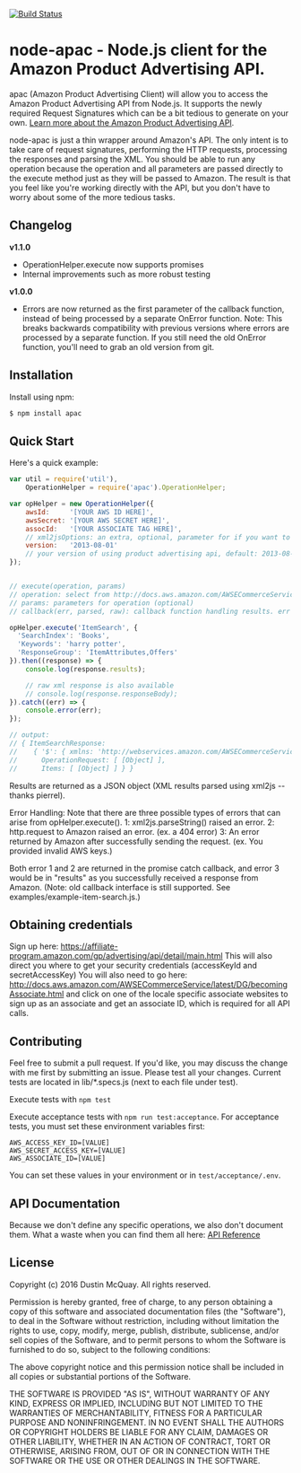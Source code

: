 [![Build Status](https://travis-ci.org/dmcquay/node-apac.svg?branch=master)](https://travis-ci.org/dmcquay/node-apac)

# node-apac - Node.js client for the Amazon Product Advertising API.

apac (Amazon Product Advertising Client) will allow you to access the Amazon Product Advertising API from Node.js. It
supports the newly required Request Signatures which can be a bit tedious to generate on your own.
[Learn more about the Amazon Product Advertising API](https://affiliate-program.amazon.com/gp/advertising/api/detail/main.html).

node-apac is just a thin wrapper around Amazon's API. The only intent is to take care of request signatures, performing
the HTTP requests, processing the responses and parsing the XML. You should be able to run any operation because the
operation and all parameters are passed directly to the execute method just as they will be passed to Amazon. The result
is that you feel like you're working directly with the API, but you don't have to worry about some of the more tedious
tasks.

## Changelog

**v1.1.0**

 - OperationHelper.execute now supports promises
 - Internal improvements such as more robust testing

**v1.0.0**

 - Errors are now returned as the first parameter of the callback function, instead of being processed by a separate
   OnError function. Note: This breaks backwards compatibility with previous versions where errors are processed by a
   separate function. If you still need the old OnError function, you'll need to grab an old version from git.

## Installation

Install using npm:
```bash
$ npm install apac
```

## Quick Start

Here's a quick example:
```javascript
var util = require('util'),
    OperationHelper = require('apac').OperationHelper;

var opHelper = new OperationHelper({
    awsId:     '[YOUR AWS ID HERE]',
    awsSecret: '[YOUR AWS SECRET HERE]',
    assocId:   '[YOUR ASSOCIATE TAG HERE]',
    // xml2jsOptions: an extra, optional, parameter for if you want to pass additional options for the xml2js module. (see https://github.com/Leonidas-from-XIV/node-xml2js#options)
    version:   '2013-08-01'
    // your version of using product advertising api, default: 2013-08-01
});


// execute(operation, params)
// operation: select from http://docs.aws.amazon.com/AWSECommerceService/latest/DG/SummaryofA2SOperations.html
// params: parameters for operation (optional)
// callback(err, parsed, raw): callback function handling results. err = potential errors raised from xml2js.parseString() or http.request(). parsed = xml2js parsed response. raw = raw xml response.

opHelper.execute('ItemSearch', {
  'SearchIndex': 'Books',
  'Keywords': 'harry potter',
  'ResponseGroup': 'ItemAttributes,Offers'
}).then((response) => {
	console.log(response.results);

	// raw xml response is also available
	// console.log(response.responseBody);
}).catch((err) => {
    console.error(err);
});

// output:
// { ItemSearchResponse: 
//    { '$': { xmlns: 'http://webservices.amazon.com/AWSECommerceService/2011-08-01' },
//      OperationRequest: [ [Object] ],
//      Items: [ [Object] ] } }
```

Results are returned as a JSON object (XML results parsed using xml2js -- thanks pierrel).

Error Handling:
Note that there are three possible types of errors that can arise from opHelper.execute(). 
1: xml2js.parseString() raised an error. 
2: http.request to Amazon raised an error. (ex. a 404 error) 
3: An error returned by Amazon after successfully sending the request. (ex. You provided invalid AWS keys.)

Both error 1 and 2 are returned in the promise catch callback, and error 3 would be in "results" as you successfully
received a response from Amazon. (Note: old callback interface is still supported. See examples/example-item-search.js.)

## Obtaining credentials

Sign up here:
https://affiliate-program.amazon.com/gp/advertising/api/detail/main.html
This will also direct you where to get your security credentials (accessKeyId and secretAccessKey)
You will also need to go here: http://docs.aws.amazon.com/AWSECommerceService/latest/DG/becomingAssociate.html
and click on one of the locale specific associate websites to sign up as an associate and get an associate ID,
which is required for all API calls.

## Contributing

Feel free to submit a pull request. If you'd like, you may discuss the change with me first by submitting an issue.
Please test all your changes. Current tests are located in lib/*.specs.js (next to each file under test).

Execute tests with `npm test`

Execute acceptance tests with `npm run test:acceptance`.
For acceptance tests, you must set these environment variables first:

```
AWS_ACCESS_KEY_ID=[VALUE]
AWS_SECRET_ACCESS_KEY=[VALUE]
AWS_ASSOCIATE_ID=[VALUE]
```

You can set these values in your environment or in `test/acceptance/.env`.

## API Documentation

Because we don't define any specific operations, we also don't document them. What a waste
when you can find them all here:
[API Reference](http://docs.amazonwebservices.com/AWSECommerceService/latest/DG/index.html?ProgrammingGuide.html)

## License

Copyright (c) 2016 Dustin McQuay. All rights reserved.

Permission is hereby granted, free of charge, to any person
obtaining a copy of this software and associated documentation
files (the "Software"), to deal in the Software without
restriction, including without limitation the rights to use,
copy, modify, merge, publish, distribute, sublicense, and/or sell
copies of the Software, and to permit persons to whom the
Software is furnished to do so, subject to the following
conditions:

The above copyright notice and this permission notice shall be
included in all copies or substantial portions of the Software.

THE SOFTWARE IS PROVIDED "AS IS", WITHOUT WARRANTY OF ANY KIND,
EXPRESS OR IMPLIED, INCLUDING BUT NOT LIMITED TO THE WARRANTIES
OF MERCHANTABILITY, FITNESS FOR A PARTICULAR PURPOSE AND
NONINFRINGEMENT. IN NO EVENT SHALL THE AUTHORS OR COPYRIGHT
HOLDERS BE LIABLE FOR ANY CLAIM, DAMAGES OR OTHER LIABILITY,
WHETHER IN AN ACTION OF CONTRACT, TORT OR OTHERWISE, ARISING
FROM, OUT OF OR IN CONNECTION WITH THE SOFTWARE OR THE USE OR
OTHER DEALINGS IN THE SOFTWARE.
